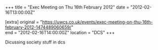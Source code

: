 +++
title = "Exec Meeting on Thu 16th February 2012"
date = "2012-02-16T13:00:00Z"

[extra]
original = "https://uwcs.co.uk/events/exec-meeting-on-thu-16th-february-2012-1474489060659/"    
end = "2012-02-16T14:00:00Z"
location = "DCS"
+++

Dicussing society stuff in dcs

